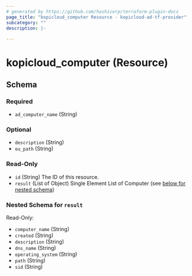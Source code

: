 ```yaml
---
# generated by https://github.com/hashicorp/terraform-plugin-docs
page_title: "kopicloud_computer Resource - kopicloud-ad-tf-provider"
subcategory: ""
description: |-
  
---
```


# kopicloud_computer (Resource)





<!-- schema generated by tfplugindocs -->
## Schema

### Required

- `ad_computer_name` (String)

### Optional

- `description` (String)
- `ou_path` (String)

### Read-Only

- `id` (String) The ID of this resource.
- `result` (List of Object) Single Element List of Computer (see [below for nested schema](#nestedatt--result))

<a id="nestedatt--result"></a>
### Nested Schema for `result`

Read-Only:

- `computer_name` (String)
- `created` (String)
- `description` (String)
- `dns_name` (String)
- `operating_system` (String)
- `path` (String)
- `sid` (String)



